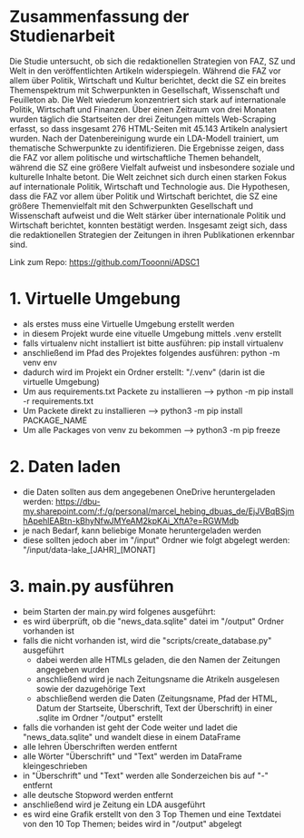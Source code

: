 # Zusammenfassung der Studienarbeit
Die Studie untersucht, ob sich die redaktionellen Strategien von FAZ, SZ und Welt in den veröffentlichten Artikeln widerspiegeln. Während die FAZ vor allem über Politik, Wirtschaft und Kultur berichtet, deckt die SZ ein breites Themenspektrum mit Schwerpunkten in Gesellschaft, Wissenschaft und Feuilleton ab. Die Welt wiederum konzentriert sich stark auf internationale Politik, Wirtschaft und Finanzen. Über einen Zeitraum von drei Monaten wurden täglich die Startseiten der drei Zeitungen mittels Web-Scraping erfasst, so dass insgesamt 276 HTML-Seiten mit 45.143 Artikeln analysiert wurden. Nach der Datenbereinigung wurde ein LDA-Modell trainiert, um thematische Schwerpunkte zu identifizieren. Die Ergebnisse zeigen, dass die FAZ vor allem politische und wirtschaftliche Themen behandelt, während die SZ eine größere Vielfalt aufweist und insbesondere soziale und kulturelle Inhalte betont. Die Welt zeichnet sich durch einen starken Fokus auf internationale Politik, Wirtschaft und Technologie aus. Die Hypothesen, dass die FAZ vor allem über Politik und Wirtschaft berichtet, die SZ eine größere Themenvielfalt mit den Schwerpunkten Gesellschaft und Wissenschaft aufweist und die Welt stärker über internationale Politik und Wirtschaft berichtet, konnten bestätigt werden. Insgesamt zeigt sich, dass die redaktionellen Strategien der Zeitungen in ihren Publikationen erkennbar sind.

Link zum Repo: https://github.com/Tooonni/ADSC1

# 1. Virtuelle Umgebung
- als erstes muss eine Virtuelle Umgebung erstellt werden
- in diesem Projekt wurde eine vituelle Umgebung mittels .venv erstellt
- falls virtualenv nicht installiert ist bitte ausführen: pip install virtualenv
- anschließend im Pfad des Projektes folgendes ausführen: python -m venv env
- dadurch wird im Projekt ein Ordner erstellt: "/.venv" (darin ist die virtuelle Umgebung)
- Um aus requirements.txt Packete zu installieren --> python -m pip install -r requirements.txt
- Um Packete direkt zu installieren --> python3 -m pip install PACKAGE_NAME
- Um alle Packages von venv zu bekommen --> python3 -m pip freeze

# 2. Daten laden
- die Daten sollten aus dem angegebenen OneDrive heruntergeladen werden: https://dbu-my.sharepoint.com/:f:/g/personal/marcel_hebing_dbuas_de/EjJVBqBSjmhApehlEABtn-kBhyNfwJMYeAM2kpKAi_XftA?e=RGWMdb
- je nach Bedarf, kann beliebige Monate heruntergeladen werden
- diese sollten jedoch aber im "/input" Ordner wie folgt abgelegt werden: "/input/data-lake_[JAHR]_[MONAT]

# 3. main.py ausführen
- beim Starten der main.py wird folgenes ausgeführt:
- es wird überprüft, ob die "news_data.sqlite" datei im "/output" Ordner vorhanden ist
- falls die nicht vorhanden ist, wird die "scripts/create_database.py" ausgeführt
    - dabei werden alle HTMLs geladen, die den Namen der Zeitungen angegeben wurden
    - anschließend wird je nach Zeitungsname die Atrikeln ausgelesen sowie der dazugehörige Text
    - abschließend werden die Daten (Zeitungsname, Pfad der HTML, Datum der Startseite, Überschrift, Text der Überschrift) in einer .sqlite im Ordner "/output" erstellt
- falls die vorhanden ist geht der Code weiter und ladet die "news_data.sqlite" und wandelt diese in einem DataFrame
- alle lehren Überschriften werden entfernt
- alle Wörter "Überschrift" und "Text" werden im DataFrame kleingeschrieben
- in "Überschrift" und "Text" werden alle Sonderzeichen bis auf "-" entfernt
- alle deutsche Stopword werden entfernt
- anschließend wird je Zeitung ein LDA ausgeführt
- es wird eine Grafik erstellt von den 3 Top Themen und eine Textdatei von den 10 Top Themen; beides wird in "/output" abgelegt